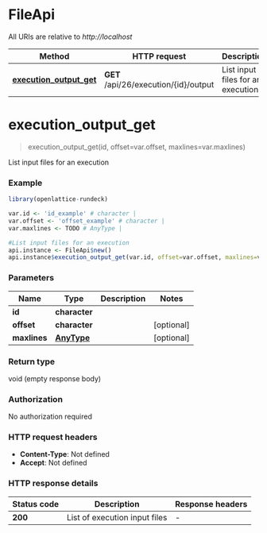 # FileApi

All URIs are relative to *http://localhost*

Method | HTTP request | Description
------------- | ------------- | -------------
[**execution_output_get**](FileApi.md#execution_output_get) | **GET** /api/26/execution/{id}/output | List input files for an execution


# **execution_output_get**
> execution_output_get(id, offset=var.offset, maxlines=var.maxlines)

List input files for an execution

### Example
```R
library(openlattice-rundeck)

var.id <- 'id_example' # character | 
var.offset <- 'offset_example' # character | 
var.maxlines <- TODO # AnyType | 

#List input files for an execution
api.instance <- FileApi$new()
api.instance$execution_output_get(var.id, offset=var.offset, maxlines=var.maxlines)
```

### Parameters

Name | Type | Description  | Notes
------------- | ------------- | ------------- | -------------
 **id** | **character**|  | 
 **offset** | **character**|  | [optional] 
 **maxlines** | [**AnyType**](.md)|  | [optional] 

### Return type

void (empty response body)

### Authorization

No authorization required

### HTTP request headers

 - **Content-Type**: Not defined
 - **Accept**: Not defined

### HTTP response details
| Status code | Description | Response headers |
|-------------|-------------|------------------|
| **200** | List of execution input files |  -  |

